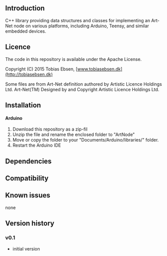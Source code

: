 Introduction
------------
C++ library providing data structures and classes for implementing an Art-Net node on various platforms, including Arduino, Teensy, and similar embedded devices.

Licence
-------
The code in this repository is available under the Apache License.

Copyright (C) 2015 Tobias Ebsen, [www.tobiasebsen.dk](http://tobiasebsen.dk)

Some files are from Art-Net definition authored by Artistic Licence Holdings Ltd.
Art-Net(TM) Designed by and Copyright Artistic Licence Holdings Ltd.


Installation
------------
#### Arduino
1. Download this repository as a zip-fil
2. Unzip the file and rename the enclosed folder to "ArtNode"
3. Move or copy the folder to your "Documents/Arduino/libraries/" folder.
4. Restart the Arduino IDE

Dependencies
------------


Compatibility
------------


Known issues
------------
none

Version history
------------

### v0.1
- initial version
